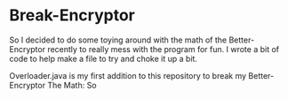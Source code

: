 # Break-Encryptor

So I decided to do some toying around with the math of the Better-Encryptor recently
to really mess with the program for fun. I wrote a bit of code to help make
a file to try and choke it up a bit.

Overloader.java is my first addition to this repository to break my Better-Encryptor
The Math:
    So
    
